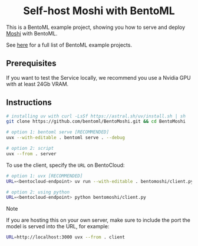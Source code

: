 <div align="center">
    <h1 align="center">Self-host Moshi with BentoML</h1>
</div>

This is a BentoML example project, showing you how to serve and deploy [Moshi](https://github.com/kyutai-labs/moshi) with BentoML.

See [here](https://github.com/bentoml/BentoML?tab=readme-ov-file#%EF%B8%8F-what-you-can-build-with-bentoml) for a full list of BentoML example projects.

## Prerequisites

If you want to test the Service locally, we recommend you use a Nvidia GPU with at least 24Gb VRAM.

## Instructions

```bash
# installing uv with curl -LsSf https://astral.sh/uv/install.sh | sh
git clone https://github.com/bentoml/BentoMoshi.git && cd BentoMoshi

# option 1: bentoml serve [RECOMMENDED]
uvx --with-editable . bentoml serve . --debug

# option 2: script
uvx --from . server
```

To use the client, specify the `URL` on BentoCloud:

```bash
# option 1: uvx [RECOMMENDED]
URL=<bentocloud-endpoint> uv run --with-editable . bentomoshi/client.py

# option 2: using python
URL=<bentocloud-endpoint> python bentomoshi/client.py
```

> [!NOTE]
>
> If you are hosting this on your own server, make sure to include the port the model is served into the URL, for example:
>
> ```bash
> URL=http://localhost:3000 uvx --from . client
> ```
